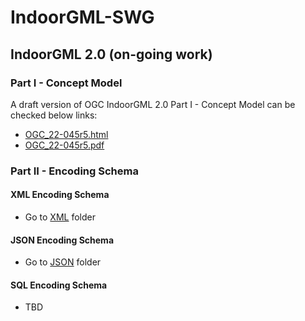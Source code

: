 # IndoorGML-SWG

## IndoorGML 2.0 (on-going work)

### Part I - Concept Model
A draft version of OGC IndoorGML 2.0 Part I - Concept Model can be checked below links:

- [OGC_22-045r5.html](https://htmlpreview.github.io/?https://github.com/opengeospatial/IndoorGML-SWG/blob/master/IndoorGML2/IndoorGML-22-045r5/22-045r5.html)
- [OGC_22-045r5.pdf](https://github.com/opengeospatial/IndoorGML-SWG/blob/master/IndoorGML2/IndoorGML-22-045r5/22-045r5.pdf)

### Part II - Encoding Schema

#### XML Encoding Schema

- Go to [XML](https://github.com/opengeospatial/IndoorGML-SWG/tree/master/IndoorGML2/IndoorGML2_metanorma/Part%20II/XML) folder

#### JSON Encoding Schema

- Go to [JSON](https://github.com/opengeospatial/IndoorGML-SWG/tree/master/IndoorGML2/IndoorGML2_metanorma/Part%20II/JSON) folder

#### SQL Encoding Schema

- TBD
